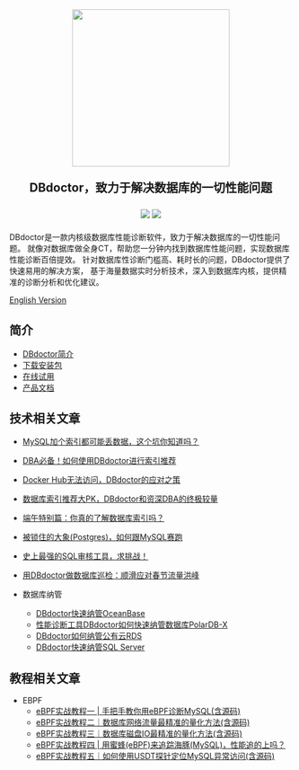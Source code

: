 <h2 align="center">
  <img width="280" src="https://50001070.s21i.jzaliusr.com/4/ABUIABAEGAAg1fLrtQYokKnlhQMwqgI4PQ.png" >
  <p>DBdoctor，致力于解决数据库的一切性能问题</p>
  <div align="center">
    <a>
        <img src="https://img.shields.io/badge/author-DBdoctor-DAS.svg">
    </a>
    <a>
        <img src="https://img.shields.io/github/license/DBdoctor-DAS/DBdoctor.svg">
    </a>
  </div>
</h2>
DBdoctor是一款内核级数据库性能诊断软件，致力于解决数据库的一切性能问题。
就像对数据库做全身CT，帮助您一分钟内找到数据库性能问题，实现数据库性能诊断百倍提效。
针对数据库性诊断门槛高、耗时长的问题，DBdoctor提供了快速易用的解决方案，
基于海量数据实时分析技术，深入到数据库内核，提供精准的诊断分析和优化建议。

[English Version](./README.md)

## 简介

- [DBdoctor简介](https://github.com/DBdoctor-DAS/DBdoctor/blob/main/articles/dbdoctor-introduce.md)
- [下载安装包](https://www.dbdoctor.cn/h-col-133.html)
- [在线试用](https://demo.dbdoctor.cn/)
- [产品文档](https://demo.dbdoctor.cn/modules/dbDoctor/mdPreview/index.html?readme=help#/)

## 技术相关文章

- [MySQL加个索引都可能丢数据，这个坑你知道吗？](https://github.com/DBdoctor-DAS/DBdoctor/blob/main/articles/MysqlCanLoseDataByAddingAnIndex.md)
- [DBA必备！如何使用DBdoctor进行索引推荐](https://github.com/DBdoctor-DAS/DBdoctor/blob/main/articles/HowDoIUseDbdoctorForIndexRecommendations.md)
- [Docker Hub无法访问，DBdoctor的应对之策](https://github.com/DBdoctor-DAS/DBdoctor/blob/main/articles/DockerhubCannotBeAccessed.md)
- [数据库索引推荐大PK，DBdoctor和资深DBA的终极较量](https://github.com/DBdoctor-DAS/DBdoctor/blob/main/articles/DatabaseIndexRecommendedLargePk.md)
- [端午特别篇：你真的了解数据库索引吗？](https://github.com/DBdoctor-DAS/DBdoctor/blob/main/articles/DoYouReallyKnowAnythingAboutDatabaseIndexing.md)

- [被锁住的大象(Postgres)，如何跟MySQL赛跑](https://github.com/DBdoctor-DAS/DBdoctor/blob/main/articles/TheChainedElephant.md)

- [史上最强的SQL审核工具，求挑战！](https://github.com/DBdoctor-DAS/DBdoctor/blob/main/articles/TheMostPowerfulSqlAuditToolEver.md)

- [用DBdoctor做数据库巡检：顺滑应对春节流量洪峰](https://github.com/DBdoctor-DAS/DBdoctor/blob/main/articles/CopeWithTheSpringFestivalTrafficPeak.md)

- 数据库纳管
    - [DBdoctor快速纳管OceanBase](https://github.com/DBdoctor-DAS/DBdoctor/blob/main/articles/DbdoctorQuicklyManagesOceanbase.md)
    - [性能诊断工具DBdoctor如何快速纳管数据库PolarDB-X](https://github.com/DBdoctor-DAS/DBdoctor/blob/main/articles/DbdoctorQuicklyManagesPolardb-x.md)
    - [DBdoctor如何纳管公有云RDS](https://github.com/DBdoctor-DAS/DBdoctor/blob/main/articles/HowDoesDbdoctorManagePublicCloudRds.md)
    - [DBdoctor快速纳管SQL Server](https://github.com/DBdoctor-DAS/DBdoctor/blob/main/articles/DbdoctorQuicklyManagesSqlServer.md)

## 教程相关文章

- EBPF
    - [eBPF实战教程一 | 手把手教你用eBPF诊断MySQL(含源码)](https://github.com/DBdoctor-DAS/DBdoctor/blob/main/articles/EBPF01.md)
    - [eBPF实战教程二｜数据库网络流量最精准的量化方法(含源码)](https://github.com/DBdoctor-DAS/DBdoctor/blob/main/articles/EBPF02.md)
    - [eBPF实战教程三｜数据库磁盘IO最精准的量化方法(含源码)](https://github.com/DBdoctor-DAS/DBdoctor/blob/main/articles/EBPF03.md)
    - [eBPF实战教程四 | 用蜜蜂(eBPF)来追踪海豚(MySQL)，性能追的上吗？](https://github.com/DBdoctor-DAS/DBdoctor/blob/main/articles/UseEbpfToTrackMysql.md)
    - [eBPF实战教程五｜如何使用USDT探针定位MySQL异常访问(含源码)](https://github.com/DBdoctor-DAS/DBdoctor/blob/main/articles/EBPF04.md)